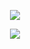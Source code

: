 <p  align="center" >
  <a href="https://github.com/puneetmatharu/github-readme-stats">
  <img src="https://github-readme-stats.vercel.app/api?username=puneetmatharu&show_icons=true&theme=midnight-purple&include_all_commits=true" />
</a>
</p>

<p  align="center" >
<a href="https://github.com/puneetmatharu/convoychat">
  <img src="https://github-readme-stats.vercel.app/api/top-langs/?username=puneetmatharu&layout=compact&theme=midnight-purple" />
</a>
</p>
